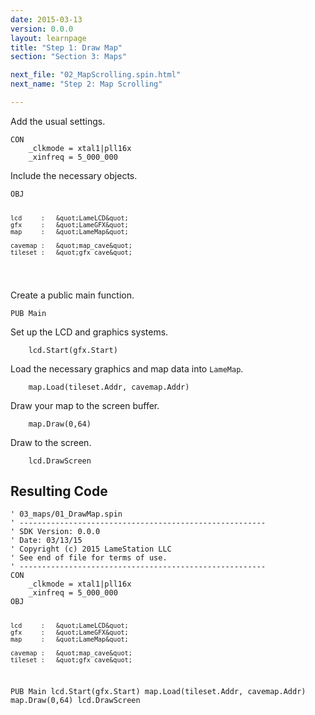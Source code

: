 ```yaml
---
date: 2015-03-13
version: 0.0.0
layout: learnpage
title: "Step 1: Draw Map"
section: "Section 3: Maps"

next_file: "02_MapScrolling.spin.html"
next_name: "Step 2: Map Scrolling"

---
```

<p>Add the usual settings.</p>
<pre><code>CON
    _clkmode = xtal1|pll16x
    _xinfreq = 5_000_000</code></pre>
<p>Include the necessary objects.</p>
<pre><code>OBJ

    lcd     :   &quot;LameLCD&quot; 
    gfx     :   &quot;LameGFX&quot;
    map     :   &quot;LameMap&quot;

    cavemap :   &quot;map_cave&quot;
    tileset :   &quot;gfx_cave&quot;
</code></pre>
<p>Create a public main function.</p>
<pre><code>PUB Main</code></pre>
<p>Set up the LCD and graphics systems.</p>
<pre><code>    lcd.Start(gfx.Start)</code></pre>
<p>Load the necessary graphics and map data into <code>LameMap</code>.</p>
<pre><code>    map.Load(tileset.Addr, cavemap.Addr)</code></pre>
<p>Draw your map to the screen buffer.</p>
<pre><code>    map.Draw(0,64)</code></pre>
<p>Draw to the screen.</p>
<pre><code>    lcd.DrawScreen</code></pre>
<h2 id="resulting-code">Resulting Code</h2>
<pre><code>&#39; 03_maps/01_DrawMap.spin
&#39; -------------------------------------------------------
&#39; SDK Version: 0.0.0
&#39; Date: 03/13/15
&#39; Copyright (c) 2015 LameStation LLC
&#39; See end of file for terms of use.
&#39; -------------------------------------------------------
CON
    _clkmode = xtal1|pll16x
    _xinfreq = 5_000_000
OBJ

    lcd     :   &quot;LameLCD&quot; 
    gfx     :   &quot;LameGFX&quot;
    map     :   &quot;LameMap&quot;

    cavemap :   &quot;map_cave&quot;
    tileset :   &quot;gfx_cave&quot;

PUB Main
    lcd.Start(gfx.Start)
    map.Load(tileset.Addr, cavemap.Addr)
    map.Draw(0,64)
    lcd.DrawScreen

</code></pre>
